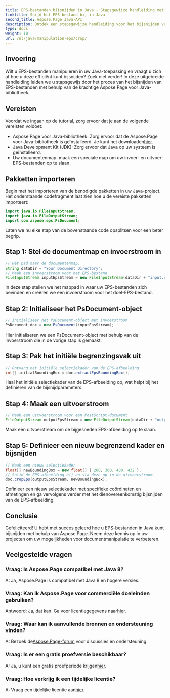 ```yaml
---
title: EPS-bestanden bijsnijden in Java - Stapsgewijze handleiding met Aspose.Page
linktitle: Snijd het EPS-bestand bij in Java
second_title: Aspose.Page Java-API
description: Ontdek een stapsgewijze handleiding voor het bijsnijden van EPS-bestanden in Java met Aspose.Page. Verbeter moeiteloos uw vaardigheden op het gebied van documentmanipulatie.
type: docs
weight: 10
url: /nl/java/manipulation-eps/crop/
---
```

## Invoering
Wilt u EPS-bestanden manipuleren in uw Java-toepassing en vraagt u zich af hoe u deze efficiënt kunt bijsnijden? Zoek niet verder! In deze uitgebreide handleiding leiden we u stapsgewijs door het proces van het bijsnijden van EPS-bestanden met behulp van de krachtige Aspose.Page voor Java-bibliotheek.
## Vereisten
Voordat we ingaan op de tutorial, zorg ervoor dat je aan de volgende vereisten voldoet:
-  Aspose.Page voor Java-bibliotheek: Zorg ervoor dat de Aspose.Page voor Java-bibliotheek is geïnstalleerd. Je kunt het downloaden[hier](https://releases.aspose.com/page/java/).
- Java Development Kit (JDK): Zorg ervoor dat Java op uw systeem is geïnstalleerd.
- Uw documentenmap: maak een speciale map om uw invoer- en uitvoer-EPS-bestanden op te slaan.
## Pakketten importeren
Begin met het importeren van de benodigde pakketten in uw Java-project. Het onderstaande codefragment laat zien hoe u de vereiste pakketten importeert:
```java
import java.io.FileInputStream;
import java.io.FileOutputStream;
import com.aspose.eps.PsDocument;
```
Laten we nu elke stap van de bovenstaande code opsplitsen voor een beter begrip.
## Stap 1: Stel de documentmap en invoerstroom in
```java
// Het pad naar de documentenmap.
String dataDir = "Your Document Directory";
// Maak een invoerstroom voor het EPS-bestand
FileInputStream inputEpsStream = new FileInputStream(dataDir + "input.eps");
```
In deze stap stellen we het mappad in waar uw EPS-bestanden zich bevinden en creëren we een invoerstroom voor het doel-EPS-bestand.
## Stap 2: Initialiseer het PsDocument-object
```java
// Initialiseer het PsDocument-object met invoerstroom
PsDocument doc = new PsDocument(inputEpsStream);
```
Hier initialiseren we een PsDocument-object met behulp van de invoerstroom die in de vorige stap is gemaakt.
## Stap 3: Pak het initiële begrenzingsvak uit
```java
// Ontvang het initiële selectiekader van de EPS-afbeelding
int[] initialBoundingBox = doc.extractEpsBoundingBox();
```
Haal het initiële selectiekader van de EPS-afbeelding op, wat helpt bij het definiëren van de bijsnijdparameters.
## Stap 4: Maak een uitvoerstroom
```java
// Maak een uitvoerstroom voor een PostScript-document
FileOutputStream outputEpsStream = new FileOutputStream(dataDir + "output_crop.eps");
```
Maak een uitvoerstream om de bijgesneden EPS-afbeelding op te slaan.
## Stap 5: Definieer een nieuw begrenzend kader en bijsnijden
```java
// Maak een nieuw selectiekader
float[] newBoundingBox = new float[] { 260, 300, 480, 432 };
// Snijd de EPS-afbeelding bij en sla deze op in de uitvoerstroom
doc.cropEps(outputEpsStream, newBoundingBox);
```
Definieer een nieuw selectiekader met specifieke coördinaten en afmetingen en ga vervolgens verder met het dienovereenkomstig bijsnijden van de EPS-afbeelding.
## Conclusie
Gefeliciteerd! U hebt met succes geleerd hoe u EPS-bestanden in Java kunt bijsnijden met behulp van Aspose.Page. Neem deze kennis op in uw projecten om uw mogelijkheden voor documentmanipulatie te verbeteren.
## Veelgestelde vragen
### Vraag: Is Aspose.Page compatibel met Java 8?
A: Ja, Aspose.Page is compatibel met Java 8 en hogere versies.
### Vraag: Kan ik Aspose.Page voor commerciële doeleinden gebruiken?
 Antwoord: Ja, dat kan. Ga voor licentiegegevens naar[hier](https://purchase.aspose.com/buy).
### Vraag: Waar kan ik aanvullende bronnen en ondersteuning vinden?
 A: Bezoek de[Aspose.Page-forum](https://forum.aspose.com/c/page/39) voor discussies en ondersteuning.
### Vraag: Is er een gratis proefversie beschikbaar?
 A: Ja, u kunt een gratis proefperiode krijgen[hier](https://releases.aspose.com/).
### Vraag: Hoe verkrijg ik een tijdelijke licentie?
 A: Vraag een tijdelijke licentie aan[hier](https://purchase.aspose.com/temporary-license/).